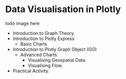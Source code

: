 # Data Visualisation in Plotly

todo image here


* Introduction to Graph Theory.
* Introduction to Plotly Express
  * Basic Charts
* Introduction to Plotly Graph Object (GO)
  * Advanced Charts.
    * Visualising Geospatial Data.
    * Visualising Flow.
* Practical Activity.


